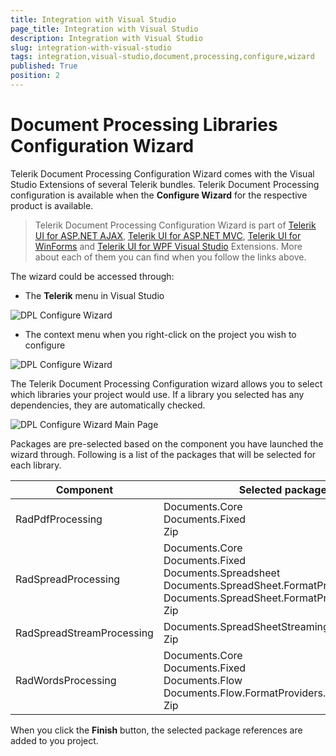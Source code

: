 ```yaml
---
title: Integration with Visual Studio
page_title: Integration with Visual Studio
description: Integration with Visual Studio
slug: integration-with-visual-studio
tags: integration,visual-studio,document,processing,configure,wizard
published: True
position: 2
---
```

# Document Processing Libraries Configuration Wizard

Telerik Document Processing Configuration Wizard comes with the Visual Studio Extensions of several Telerik bundles. Telerik Document Processing configuration is available when the **Configure Wizard** for the respective product is available.

> Telerik Document Processing Configuration Wizard is part of [Telerik UI for ASP.NET AJAX](https://docs.telerik.com/devtools/aspnet-ajax/general-information/integration-with-visual-studio/visual-studio-extensions/overview), [Telerik UI for ASP.NET MVC](https://docs.telerik.com/aspnet-mvc/vs-integration/introduction), [Telerik UI for WinForms](https://docs.telerik.com/devtools/winforms/installation-deployment-and-distribution/visual-studio-extensions/overview) and [Telerik UI for WPF Visual Studio](https://docs.telerik.com/devtools/wpf/visual-studio-extensions/for-wpf-vs-extensions-overview-wpf) Extensions. More about each of them you can find when you follow the links above.

The wizard could be accessed through:

- The **Telerik** menu in Visual Studio

![DPL Configure Wizard](../images/configure_wizard_telerik_menu_access.png)

- The context menu when you right-click on the project you wish to configure

![DPL Configure Wizard](../images/configure_wizard_context_menu_access.png)

The Telerik Document Processing Configuration wizard allows you to select which libraries your project would use. If a library you selected has any dependencies, they are automatically checked.

![DPL Configure Wizard Main Page](../images/dpl_configure_wizard.png)

Packages are pre-selected based on the component you have launched the wizard through. Following is a list of the packages that will be selected for each library.

|Component  |Selected packages  |
|---------|---------|
|RadPdfProcessing    |Documents.Core<br>Documents.Fixed<br>Zip         |
|RadSpreadProcessing     |    Documents.Core<br>Documents.Fixed<br>Documents.Spreadsheet<br>Documents.SpreadSheet.FormatProviders.OpenXml<br>Documents.SpreadSheet.FormatProviders.Pdf<br>Zip     |
|RadSpreadStreamProcessing     |   Documents.SpreadSheetStreaming<br>Zip      |
|RadWordsProcessing     |   Documents.Core<br>Documents.Fixed<br>Documents.Flow<br>Documents.Flow.FormatProviders.Pdf<br>Zip      |

When you click the **Finish** button, the selected package references are added to you project.
